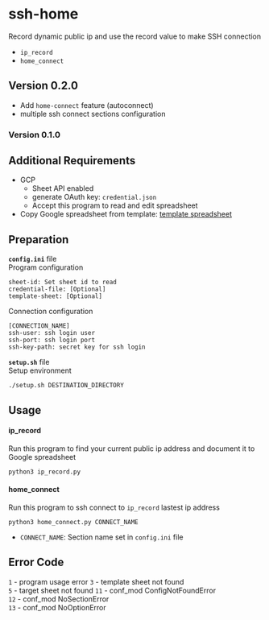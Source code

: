 # ssh-home
Record dynamic public ip and use the record value to make SSH connection
- `ip_record`
- `home_connect`

## Version 0.2.0
- Add `home-connect` feature (autoconnect)
- multiple ssh connect sections configuration

### Version 0.1.0

## Additional Requirements
- GCP
    - Sheet API enabled
    - generate OAuth key: `credential.json`
    - Accept this program to read and edit spreadsheet
- Copy Google spreadsheet from template: [template spreadsheet](https://drive.google.com/open?id=1OBP1rr7CIUe1pXZ672gzklkFGRCnbZM2hYVeiE76W80)

## Preparation
**`config.ini`** file  
Program configuration
```
sheet-id: Set sheet id to read
credential-file: [Optional]
template-sheet: [Optional]
```
Connection configuration
```
[CONNECTION_NAME]
ssh-user: ssh login user
ssh-port: ssh login port
ssh-key-path: secret key for ssh login
```

**`setup.sh`** file  
Setup environment
```
./setup.sh DESTINATION_DIRECTORY
```

## Usage

#### ip_record
Run this program to find your current public ip address and document it to Google spreadsheet
```
python3 ip_record.py
```
#### home_connect
Run this program to ssh connect to `ip_record` lastest ip address
```
python3 home_connect.py CONNECT_NAME
``` 
- `CONNECT_NAME`: Section name set in `config.ini` file

## Error Code
`1` - program usage error
`3` - template sheet not found  
`5` - target sheet not found
`11` - conf_mod ConfigNotFoundError  
`12` - conf_mod NoSectionError  
`13` - conf_mod NoOptionError  